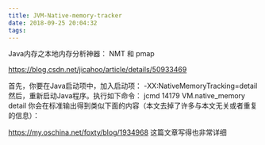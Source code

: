 ```yaml
---
title: JVM-Native-memory-tracker
date: 2018-09-25 20:04:32
tags:
---
```


Java内存之本地内存分析神器： NMT 和 pmap

https://blog.csdn.net/jicahoo/article/details/50933469

首先，你要在Java启动项中，加入启动项： -XX:NativeMemoryTracking=detail 然后，重新启动Java程序。执行如下命令： jcmd 14179 VM.native_memory detail 你会在标准输出得到类似下面的内容（本文去掉了许多与本文无关或者重复的信息）：


https://my.oschina.net/foxty/blog/1934968
这篇文章写得也非常详细